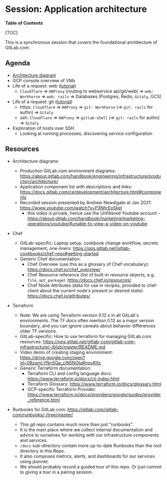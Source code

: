 # Session: Application architecture

**Table of Contents**

[TOC]

This is a synchronous session that covers the foundational architecture of
GitLab.com.

## Agenda

- [Architecture diagram](https://about.gitlab.com/handbook/engineering/infrastructure/production/architecture/)
- GCP console overview of VMs
- Life of a request: web ([tutorial](../tutorials/overview_life_of_a_web_request.md))
  - `Cloudflare` => `HAProxy` (routing to webservice api/git/web) => `web: Workhorse` => `web: rails` => Databases (Postgres, Redis, `Gitaly`, GCS)
- Life of a request: git ([tutorial](../tutorials/overview_life_of_a_git_request.md))
  - https: `Cloudflare` => `HAProxy` => `git: Workhorse` (=> `git: rails` for authn) => `Gitaly`
  - ssh: `Cloudflare` => `HAProxy` => `gitlab-shell` (=> `git: rails` for authn) => `Gitaly`
- Exploration of hosts over SSH
  - Looking at running processes, discovering service configuration

## Resources

- Architecture diagrams
  - Production GitLab.com environment diagrams: <https://about.gitlab.com/handbook/engineering/infrastructure/production/architecture/>
  - Application component list with descriptions and links: <https://docs.gitlab.com/ce/development/architecture.html#components>
  - Recorded session presented by Andrew Newdigate at Jan 2021: <https://www.youtube.com/watch?v=P3NhrEoSkeI>
    - this video is private, hence use the Unfiltered Youtube account -
<https://about.gitlab.com/handbook/marketing/marketing-operations/youtube/#unable-to-view-a-video-on-youtube>

- Chef
  - GitLab-specific: Laptop setup, cookbook change workflow, secrets management, one-liners: <https://ops.gitlab.net/gitlab-cookbooks/chef-repo#getting-started>
  - Generic Chef documentation:
    - Chef Overview (use this as a glossary of Chef vocabulary): <https://docs.chef.io/chef_overview/>
    - Chef Resource reference (list of built-in resource objects, e.g. `file`, `apt_package`): <https://docs.chef.io/resources/>
    - Chef Node Attributes (data for use in recipes, provided to chef-client about the current node's present or desired state): <https://docs.chef.io/attributes/>
- Terraform
  - Note: We are using Terraform version 0.12.x in all GitLab's environments.  The TF docs often mention 0.12 as a major version boundary, and you can ignore caveats about behavior differences older TF versions.
  - GitLab-specific: How to use terraform for managing GitLab.com resources: <https://ops.gitlab.net/gitlab-com/gitlab-com-infrastructure/-/blob/master/README.md>
  - Video demo of creating staging environment: <https://drive.google.com/open?id=0BzamLYNnSQa_cjN5NGtaRnpyRXc>
  - Generic Terraform documentation:
    - Terraform CLI and config language docs: <https://www.terraform.io/docs/cli-index.html>
    - Terraform Glossary: <https://www.terraform.io/docs/glossary.html>
    - GCP-specific Terraform Provider: <https://www.terraform.io/docs/providers/google/guides/provider_reference.html>
- Runbooks for GitLab.com: <https://gitlab.com/gitlab-com/runbooks/-/tree/master/>
  - This git repo contains much more than just "runbooks".
  - It is the main place where we collect internal documentation and advice to ourselves for working with our infrastructure components and services.
  - `/docs` sub-directory contain more up-to-date Runbooks than the root directory in this Repo.
  - It also composes metrics, alerts, and dashboards for our services using jsonnet.
  - We should probably record a guided tour of this repo.  Or just commit to giving a tour in a pairing session.
